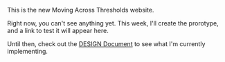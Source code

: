 This is the new Moving Across Thresholds website.

Right now, you can't see anything yet.
This week, I'll create the prorotype, and a link to test it will appear here.

Until then, check out the [DESIGN Document](./DESIGN.md) to see what I'm currently implementing.